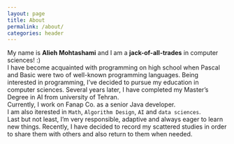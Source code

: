 ```yaml
---
layout: page
title: About
permalink: /about/
categories: header
---
```

   
My name is **Alieh Mohtashami** and I am a **jack-of-all-trades** in computer sciences! :)     
I have become acquainted with programming on high school when Pascal and Basic were two of well-known programming languages. Being interested in programming, I’ve decided to pursue my education in computer sciences. Several years later, I have completed my Master’s Degree in AI from university of Tehran.   
Currently, I work on Fanap Co. as a senior Java developer.    
I am also iterested in `Math`, `Algorithm Design`, `AI` and `data sciences`.   
Last but not least, I’m very responsible, adaptive and always eager to learn new things. Recently, I have decided to record my scattered studies in order to share them with others and also return to them when needed.




